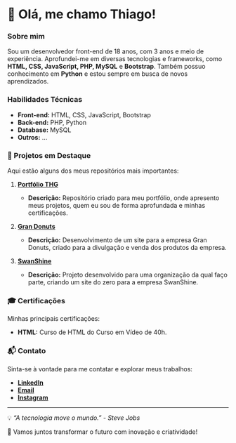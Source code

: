 # 👋 Olá, me chamo Thiago!

### Sobre mim
Sou um desenvolvedor front-end de 18 anos, com 3 anos e meio de experiência. Aprofundei-me em diversas tecnologias e frameworks, como **HTML, CSS, JavaScript, PHP, MySQL** e **Bootstrap**. Também possuo conhecimento em **Python** e estou sempre em busca de novos aprendizados.

### Habilidades Técnicas
- **Front-end:** HTML, CSS, JavaScript, Bootstrap
- **Back-end:** PHP, Python
- **Database:** MySQL
- **Outros:** ...

### 🌟 Projetos em Destaque
Aqui estão alguns dos meus repositórios mais importantes:

1. [**Portfólio THG**](https://github.com/ThiagoNicolasSantosdaSilva/Portf-lio-THG)
   - **Descrição:** Repositório criado para meu portfólio, onde apresento meus projetos, quem eu sou de forma aprofundada e minhas certificações.

2. [**Gran Donuts**](https://github.com/ThiagoNicolasSantosdaSilva/GranDonuts)
   - **Descrição:** Desenvolvimento de um site para a empresa Gran Donuts, criado para a divulgação e venda dos produtos da empresa.

3. [**SwanShine**](https://github.com/SwanShine/Site-SwanShine)
   - **Descrição:** Projeto desenvolvido para uma organização da qual faço parte, criando um site do zero para a empresa SwanShine.

### 🎓 Certificações
Minhas principais certificações:
- **HTML:** Curso de HTML do Curso em Vídeo de 40h.


### 📬 Contato
Sinta-se à vontade para me contatar e explorar meus trabalhos:
- [**LinkedIn**](https://www.linkedin.com/in/thiago-nicolas-s-da-silva-516711231/)
- [**Email**](mailto:profissional.thiagonicolas@gmail.com)
- [**Instagram**](https://www.instagram.com/thiago11nicolas/)

---

💡 _“A tecnologia move o mundo.” - Steve Jobs_

🚀 Vamos juntos transformar o futuro com inovação e criatividade!
